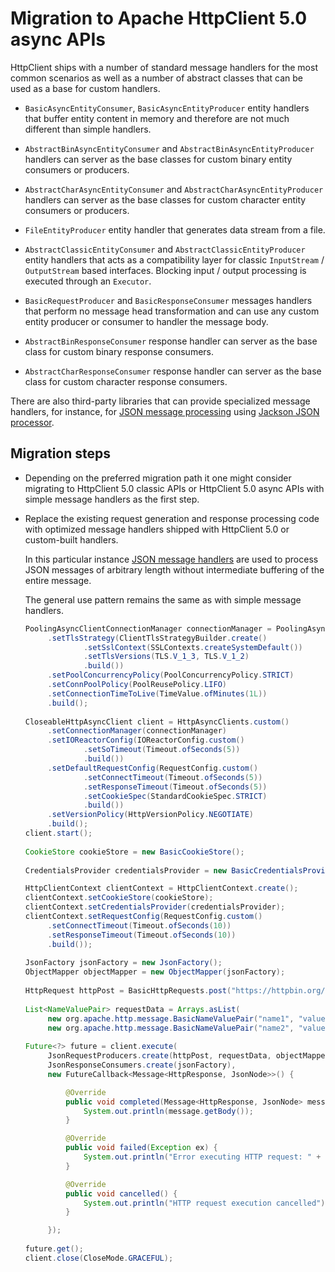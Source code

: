 # Migration to Apache HttpClient 5.0 async APIs

HttpClient ships with a number of standard message handlers for the most common scenarios as well as a number of
abstract classes that can be used as a base for custom handlers.

* `BasicAsyncEntityConsumer`, `BasicAsyncEntityProducer` entity handlers that buffer entity content in memory and
  therefore are not much different than simple handlers.

* `AbstractBinAsyncEntityConsumer` and `AbstractBinAsyncEntityProducer` handlers can server as the base classes for
  custom binary entity consumers or producers.

* `AbstractCharAsyncEntityConsumer` and `AbstractCharAsyncEntityProducer` handlers can server as the base classes for
  custom character entity consumers or producers.

* `FileEntityProducer` entity handler that generates data stream from a file.

* `AbstractClassicEntityConsumer` and `AbstractClassicEntityProducer` entity handlers that acts as a compatibility layer
  for classic `InputStream` / `OutputStream` based interfaces. Blocking input / output processing is executed through
  an `Executor`.

* `BasicRequestProducer` and `BasicResponseConsumer` messages handlers that perform no message head transformation and
  can use any custom entity producer or consumer to handler the message body.

* `AbstractBinResponseConsumer` response handler can server as the base class for custom binary response consumers.

* `AbstractCharResponseConsumer` response handler can server as the base class for custom character response consumers.

There are also third-party libraries that can provide specialized message handlers, for instance,
for [JSON message processing](https://github.com/ok2c/httpcomponents-jackson) using
[Jackson JSON processor](https://github.com/FasterXML/jackson).

## Migration steps

-  Depending on the preferred migration path it one might consider migrating to HttpClient 5.0 classic APIs or
   HttpClient 5.0 async APIs with simple message handlers as the first step.

-  Replace the existing request generation and response processing code with optimized message handlers shipped with
   HttpClient 5.0 or custom-built handlers.

   In this particular instance [JSON message handlers](https://github.com/ok2c/httpcomponents-jackson)
   are used to process JSON messages of arbitrary length without intermediate buffering of the entire message.

   The general use pattern remains the same as with simple message handlers.
   
   ```java
   PoolingAsyncClientConnectionManager connectionManager = PoolingAsyncClientConnectionManagerBuilder.create()
        .setTlsStrategy(ClientTlsStrategyBuilder.create()
                .setSslContext(SSLContexts.createSystemDefault())
                .setTlsVersions(TLS.V_1_3, TLS.V_1_2)
                .build())
        .setPoolConcurrencyPolicy(PoolConcurrencyPolicy.STRICT)
        .setConnPoolPolicy(PoolReusePolicy.LIFO)
        .setConnectionTimeToLive(TimeValue.ofMinutes(1L))
        .build();
    
   CloseableHttpAsyncClient client = HttpAsyncClients.custom()
        .setConnectionManager(connectionManager)
        .setIOReactorConfig(IOReactorConfig.custom()
                .setSoTimeout(Timeout.ofSeconds(5))
                .build())
        .setDefaultRequestConfig(RequestConfig.custom()
                .setConnectTimeout(Timeout.ofSeconds(5))
                .setResponseTimeout(Timeout.ofSeconds(5))
                .setCookieSpec(StandardCookieSpec.STRICT)
                .build())
        .setVersionPolicy(HttpVersionPolicy.NEGOTIATE)
        .build();
   client.start();
    
   CookieStore cookieStore = new BasicCookieStore();
    
   CredentialsProvider credentialsProvider = new BasicCredentialsProvider();
   
   HttpClientContext clientContext = HttpClientContext.create();
   clientContext.setCookieStore(cookieStore);
   clientContext.setCredentialsProvider(credentialsProvider);
   clientContext.setRequestConfig(RequestConfig.custom()
        .setConnectTimeout(Timeout.ofSeconds(10))
        .setResponseTimeout(Timeout.ofSeconds(10))
        .build());
    
   JsonFactory jsonFactory = new JsonFactory();
   ObjectMapper objectMapper = new ObjectMapper(jsonFactory);
    
   HttpRequest httpPost = BasicHttpRequests.post("https://httpbin.org/post");
    
   List<NameValuePair> requestData = Arrays.asList(
        new org.apache.http.message.BasicNameValuePair("name1", "value1"),
        new org.apache.http.message.BasicNameValuePair("name2", "value2"));
    
   Future<?> future = client.execute(
        JsonRequestProducers.create(httpPost, requestData, objectMapper),
        JsonResponseConsumers.create(jsonFactory),
        new FutureCallback<Message<HttpResponse, JsonNode>>() {

            @Override
            public void completed(Message<HttpResponse, JsonNode> message) {
                System.out.println(message.getBody());
            }

            @Override
            public void failed(Exception ex) {
                System.out.println("Error executing HTTP request: " + ex.getMessage());
            }

            @Override
            public void cancelled() {
                System.out.println("HTTP request execution cancelled");
            }

        });
    
   future.get();
   client.close(CloseMode.GRACEFUL);
   ```
